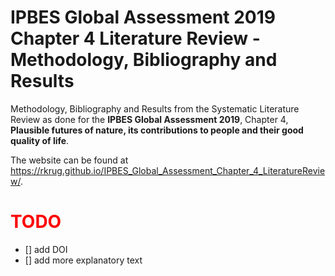 IPBES Global Assessment 2019 Chapter 4 Literature Review - Methodology,
Bibliography and Results
================

Methodology, Bibliography and Results from the Systematic Literature
Review as done for the **IPBES Global Assessment 2019**, Chapter 4,
**Plausible futures of nature, its contributions to people and their
good quality of life**.

The website can be found at
<https://rkrug.github.io/IPBES_Global_Assessment_Chapter_4_LiteratureReview/>.

# **<span style="color:red"> TODO</span>**

  - \[\] add DOI
  - \[\] add more explanatory text
